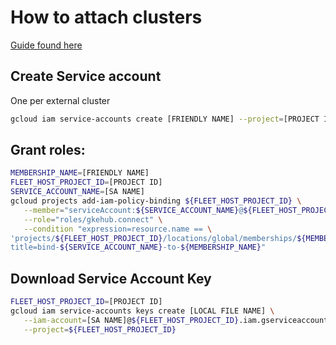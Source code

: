 # How to attach clusters

[Guide found here](https://cloud.google.com/anthos/clusters/docs/attached/how-to/attach-kubernetes-clusters#gcloud)


## Create Service account
One per external cluster
```sh
gcloud iam service-accounts create [FRIENDLY NAME] --project=[PROJECT ID]
```

## Grant roles:
```sh
MEMBERSHIP_NAME=[FRIENDLY NAME]
FLEET_HOST_PROJECT_ID=[PROJECT ID]
SERVICE_ACCOUNT_NAME=[SA NAME]
gcloud projects add-iam-policy-binding ${FLEET_HOST_PROJECT_ID} \
   --member="serviceAccount:${SERVICE_ACCOUNT_NAME}@${FLEET_HOST_PROJECT_ID}.iam.gserviceaccount.com" \
   --role="roles/gkehub.connect" \
   --condition "expression=resource.name == \
'projects/${FLEET_HOST_PROJECT_ID}/locations/global/memberships/${MEMBERSHIP_NAME}',\
title=bind-${SERVICE_ACCOUNT_NAME}-to-${MEMBERSHIP_NAME}"
```

## Download Service Account Key
```sh
FLEET_HOST_PROJECT_ID=[PROJECT ID]
gcloud iam service-accounts keys create [LOCAL FILE NAME] \
   --iam-account=[SA NAME]@${FLEET_HOST_PROJECT_ID}.iam.gserviceaccount.com \
   --project=${FLEET_HOST_PROJECT_ID}